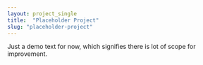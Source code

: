 ```yaml
---
layout: project_single
title:  "Placeholder Project"
slug: "placeholder-project"
---
```

Just a demo text for now, which signifies there is lot of scope for improvement.
